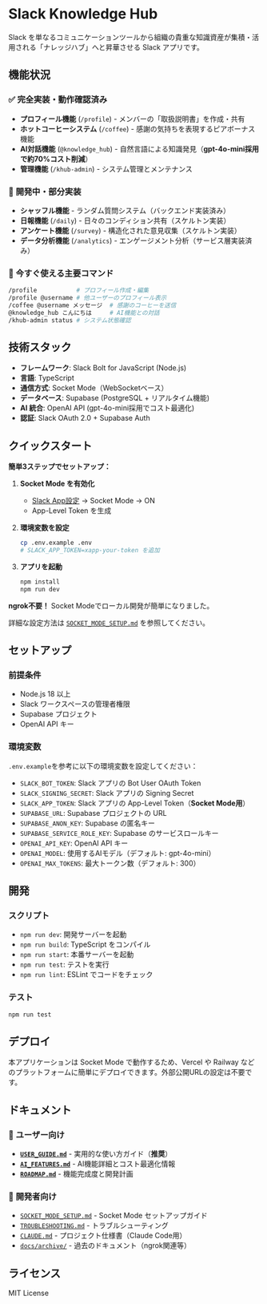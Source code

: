 # Slack Knowledge Hub

Slack を単なるコミュニケーションツールから組織の貴重な知識資産が集積・活用される「ナレッジハブ」へと昇華させる Slack アプリです。

## 機能状況

### ✅ **完全実装・動作確認済み**

- **プロフィール機能** (`/profile`) - メンバーの「取扱説明書」を作成・共有
- **ホットコーヒーシステム** (`/coffee`) - 感謝の気持ちを表現するピアボーナス機能
- **AI対話機能** (`@knowledge_hub`) - 自然言語による知識発見（**gpt-4o-mini採用で約70%コスト削減**）
- **管理機能** (`/khub-admin`) - システム管理とメンテナンス

### 🚧 **開発中・部分実装**

- **シャッフル機能** - ランダム質問システム（バックエンド実装済み）
- **日報機能** (`/daily`) - 日々のコンディション共有（スケルトン実装）
- **アンケート機能** (`/survey`) - 構造化された意見収集（スケルトン実装）
- **データ分析機能** (`/analytics`) - エンゲージメント分析（サービス層実装済み）

### 🎯 **今すぐ使える主要コマンド**

```bash
/profile           # プロフィール作成・編集
/profile @username # 他ユーザーのプロフィール表示
/coffee @username メッセージ  # 感謝のコーヒーを送信
@knowledge_hub こんにちは     # AI機能との対話
/khub-admin status # システム状態確認
```

## 技術スタック

- **フレームワーク**: Slack Bolt for JavaScript (Node.js)
- **言語**: TypeScript
- **通信方式**: Socket Mode（WebSocketベース）
- **データベース**: Supabase (PostgreSQL + リアルタイム機能)
- **AI 統合**: OpenAI API (gpt-4o-mini採用でコスト最適化)
- **認証**: Slack OAuth 2.0 + Supabase Auth

## クイックスタート

**簡単3ステップでセットアップ：**

1. **Socket Mode を有効化**
   - [Slack App設定](https://api.slack.com/apps) → Socket Mode → ON
   - App-Level Token を生成

2. **環境変数を設定**
   ```bash
   cp .env.example .env
   # SLACK_APP_TOKEN=xapp-your-token を追加
   ```

3. **アプリを起動**
   ```bash
   npm install
   npm run dev
   ```

**ngrok不要！** Socket Modeでローカル開発が簡単になりました。

詳細な設定方法は [`SOCKET_MODE_SETUP.md`](SOCKET_MODE_SETUP.md) を参照してください。

## セットアップ

### 前提条件

- Node.js 18 以上
- Slack ワークスペースの管理者権限
- Supabase プロジェクト
- OpenAI API キー

### 環境変数

`.env.example`を参考に以下の環境変数を設定してください：

- `SLACK_BOT_TOKEN`: Slack アプリの Bot User OAuth Token
- `SLACK_SIGNING_SECRET`: Slack アプリの Signing Secret
- `SLACK_APP_TOKEN`: Slack アプリの App-Level Token（**Socket Mode用**）
- `SUPABASE_URL`: Supabase プロジェクトの URL
- `SUPABASE_ANON_KEY`: Supabase の匿名キー
- `SUPABASE_SERVICE_ROLE_KEY`: Supabase のサービスロールキー
- `OPENAI_API_KEY`: OpenAI API キー
- `OPENAI_MODEL`: 使用するAIモデル（デフォルト: gpt-4o-mini）
- `OPENAI_MAX_TOKENS`: 最大トークン数（デフォルト: 300）

## 開発

### スクリプト

- `npm run dev`: 開発サーバーを起動
- `npm run build`: TypeScript をコンパイル
- `npm run start`: 本番サーバーを起動
- `npm run test`: テストを実行
- `npm run lint`: ESLint でコードをチェック

### テスト

```bash
npm run test
```

## デプロイ

本アプリケーションは Socket Mode で動作するため、Vercel や Railway などのプラットフォームに簡単にデプロイできます。外部公開URLの設定は不要です。

## ドキュメント

### 📖 **ユーザー向け**
- **[`USER_GUIDE.md`](USER_GUIDE.md)** - 実用的な使い方ガイド（**推奨**）
- **[`AI_FEATURES.md`](AI_FEATURES.md)** - AI機能詳細とコスト最適化情報
- **[`ROADMAP.md`](ROADMAP.md)** - 機能完成度と開発計画

### 🔧 **開発者向け**
- [`SOCKET_MODE_SETUP.md`](SOCKET_MODE_SETUP.md) - Socket Mode セットアップガイド
- [`TROUBLESHOOTING.md`](TROUBLESHOOTING.md) - トラブルシューティング
- [`CLAUDE.md`](CLAUDE.md) - プロジェクト仕様書（Claude Code用）
- [`docs/archive/`](docs/archive/) - 過去のドキュメント（ngrok関連等）

## ライセンス

MIT License
